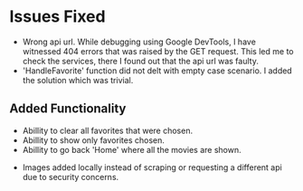 # Issues Fixed

  - Wrong api url.
    While debugging using Google DevTools, I have witnessed 404 errors that was raised by the GET request.
    This led me to check the services, there I found out that the api url was faulty.
  - 'HandleFavorite' function did not delt with empty case scenario.
    I added the solution which was trivial.

## Added Functionality 

  - Abillity to clear all favorites that were chosen.
  - Abillity to show only favorites chosen.
  - Abillity to go back 'Home' where all the movies are shown.


* Images added locally instead of scraping or requesting a different api due to security concerns.





